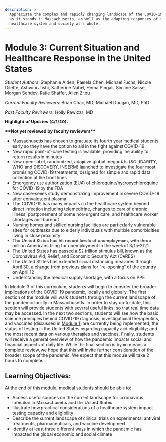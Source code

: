 ```yaml
---
description: >-
  Appreciate the complex and rapidly changing landscape of the COVID-19 pandemic
  as it stands in Massachusetts, as well as the adapting responses of the
  healthcare system and society as a whole.
---
```


# Module 3: Current Situation and Healthcare Response in the United States

_Student Authors:_  Stephanie Alden, Pamela Chen, Michael Fuchs, Nicole Gilette, Ashwini Joshi, Katherine Nabel, Hema Pingali, Simone Sasse, Morgan Sehdev, Katie Shaffer, Allen Zhou

_Current Faculty Reviewers:_ Brian Chan, MD; Michael Dougan, MD, PhD

_Past Faculty Reviewers:_ Holly Rawizza, MD

**Highlight of Updates \(4/1/20\):**

**\*\*Not yet reviewed by faculty reviewers\*\***

* Massachusetts has chosen to graduate its fourth year medical students early so they have the option to aid in the fight against COVID-19
* New rapid point-of-care testing is available, providing the ability to return results in minutes
* New open-label, randomized, adaptive global megatrials \(SOLIDARITY, WHO and DISCOVERY, INSERM\) launched to investigate the four most promising COVID-19 treatments, designed for simple and rapid data collection at the front lines
* Emergency use authorization \(EUA\) of chloroquine/hydroxychloroquine for COVID-19 by the FDA
* New case-series study demonstrating improvement in severe COVID-19 after convalescent plasma 
* The COVID-19 has many impacts on the healthcare system beyond direct infection including telemedicine, changes to care of chronic illness, postponement of some non-urgent care, and healthcare worker shortages and burnout
* Nursing homes and skilled nursing facilities are particularly vulnerable sites for outbreaks due to elderly individuals with multiple comorbidities living in close proximity
* The United States has hit record levels of unemployment, with three million Americans filing for unemployment in the week of 3/15-3/21
* The United States has passed a $2 trillion stimulus bill, known as the Coronavirus Aid, Relief, and Economic Security Act \(CARES\)
* The United States has extended social distancing measures through April 30, a change from previous plans for “re-opening” of the country on April 12
* Understanding the medical supply shortage, with a focus on PPE

In Module 3 of this curriculum, students will begin to consider the broader implications of the COVID-19 pandemic, locally and globally. The first section of the module will walk students through the current landscape of the pandemic locally in Massachusetts. In order to stay up-to-date, this section will provide students with several useful links, so that real time data may be accessed. In the next two sections, students will see how the basic science principles behind COVID-19 diagnosis, investigational therapeutics, and vaccines \(discussed in [Module 1](https://docs.google.com/document/d/1gjUuqTLi7xqMVzgWeYAFulmaIiKzhYY89PVOJJVvlNo/edit?ts=5e743689)\) are currently being implemented; the status of testing in the United States regarding capacity and eligibility; and the most recent data on various therapies and vaccines. Finally, students will receive a general overview of how the pandemic impacts social and financial aspects of daily life. While the final section is by no means a complete review, we hope that this will invite further consideration of the broader scope of the pandemic. We expect that this module will take 2 hours to complete.

## Learning Objectives:

At the end of this module, medical students should be able to:

* Access useful sources on the current landscape for coronavirus infection in Massachusetts and the United States
* Illustrate how practical considerations of a healthcare system impact testing capacity and eligibility
* Describe the current landscape of clinical trials on experimental antiviral treatments, pharmaceuticals, and vaccine development 
* Identify at least three different ways in which the pandemic has impacted the global economic and social climate

